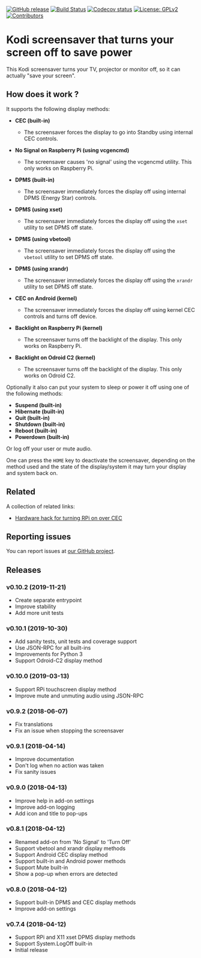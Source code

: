 [![GitHub release](https://img.shields.io/github/release/dagwieers/screensaver.turnoff.svg)](https://github.com/dagwieers/screensaver.turnoff/releases)
[![Build Status](https://travis-ci.org/dagwieers/screensaver.turnoff.svg?branch=master)](https://travis-ci.org/dagwieers/screensaver.turnoff)
[![Codecov status](https://img.shields.io/codecov/c/github/dagwieers/screensaver.turnoff/master)](https://codecov.io/gh/dagwieers/screensaver.turnoff/branch/master)
[![License: GPLv2](https://img.shields.io/badge/License-GPLv2-yellow.svg)](https://opensource.org/licenses/GPL-2.0)
[![Contributors](https://img.shields.io/github/contributors/dagwieers/screensaver.turnoff.svg)](https://github.com/dagwieers/screensaver.turnoff/graphs/contributors)

# Kodi screensaver that turns your screen off to save power

This Kodi screensaver turns your TV, projector or monitor off, so it can actually "save your screen".


## How does it work ?

It supports the following display methods:

- **CEC (built-in)**
  - The screensaver forces the display to go into Standby using internal CEC controls.

- **No Signal on Raspberry Pi (using vcgencmd)**
  - The screensaver causes 'no signal' using the vcgencmd utility. This only works on Raspberry Pi.

- **DPMS (built-in)**
  - The screensaver immediately forces the display off using internal DPMS (Energy Star) controls.

- **DPMS (using xset)**
  - The screensaver immediately forces the display off using the `xset` utility to set DPMS off state.

- **DPMS (using vbetool)**
  - The screensaver immediately forces the display off using the `vbetool` utility to set DPMS off state.

- **DPMS (using xrandr)**
  - The screensaver immediately forces the display off using the `xrandr` utility to set DPMS off state.

- **CEC on Android (kernel)**
  - The screensaver immediately forces the display off using kernel CEC controls and turns off device.

- **Backlight on Raspberry Pi (kernel)**
  - The screensaver turns off the backlight of the display. This only works on Raspberry Pi.

- **Backlight on Odroid C2 (kernel)**
  - The screensaver turns off the backlight of the display. This only works on Odroid C2.


Optionally it also can put your system to sleep or power it off using one of the following methods:

- **Suspend (built-in)**
- **Hibernate (built-in)**
- **Quit (built-in)**
- **Shutdown (built-in)**
- **Reboot (built-in)**
- **Powerdown (built-in)**

Or log off your user or mute audio.

One can press the `HOME` key to deactivate the screensaver, depending on the method used and the state of the display/system it may turn your display and system back on.


## Related
A collection of related links:

- [Hardware hack for turning RPi on over CEC](https://forum.kodi.tv/showthread.php?tid=174315&pid=2651811#pid2651811)


## Reporting issues
You can report issues at [our GitHub project](https://github.com/dagwieers/screensaver.turnoff).


## Releases
### v0.10.2 (2019-11-21)
- Create separate entrypoint
- Improve stability
- Add more unit tests

### v0.10.1 (2019-10-30)
- Add sanity tests, unit tests and coverage support
- Use JSON-RPC for all built-ins
- Improvements for Python 3
- Support Odroid-C2 display method

### v0.10.0 (2019-03-13)
- Support RPi touchscreen display method
- Improve mute and unmuting audio using JSON-RPC

### v0.9.2 (2018-06-07)
- Fix translations
- Fix an issue when stopping the screensaver

### v0.9.1 (2018-04-14)
- Improve documentation
- Don't log when no action was taken
- Fix sanity issues

### v0.9.0 (2018-04-13)
- Improve help in add-on settings
- Improve add-on logging
- Add icon and title to pop-ups

### v0.8.1 (2018-04-12)
- Renamed add-on from 'No Signal' to 'Turn Off'
- Support vbetool and xrandr display methods
- Support Android CEC display method
- Support built-in and Android power methods
- Support Mute built-in
- Show a pop-up when errors are detected

### v0.8.0 (2018-04-12)
- Support built-in DPMS and CEC display methods
- Improve add-on settings

### v0.7.4 (2018-04-12)
- Support RPi and X11 xset DPMS display methods
- Support System.LogOff built-in
- Initial release
